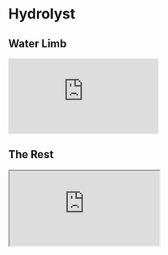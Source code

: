 # Hydrolyst

## Water Limb

<div class="youtube-wrapper">
    <iframe 
        src="https://www.youtube.com/embed/Rc_UiA1H4h8?si=1zkbcyJI14qAzhJz" 
        allow="accelerometer; autoplay; clipboard-write; encrypted-media; gyroscope; picture-in-picture; web-share" 
        frameborder="0"
        allowfullscreen>
    </iframe>
</div>

## The Rest

<div class="youtube-wrapper">
    <iframe
        src="https://www.youtube.com/embed/6NcmymdKtwI?si=_suQXZdKHVIz2DTq"
        allow="accelerometer; autoplay; clipboard-write; encrypted-media; gyroscope; picture-in-picture; web-share" 
        allowfullscreen>
    </iframe>
</div>